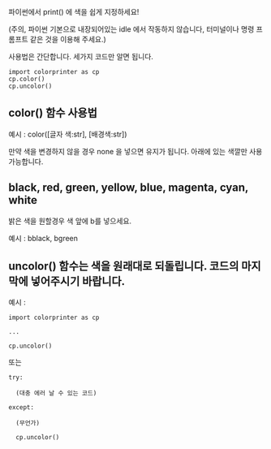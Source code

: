 파이썬에서 print() 에 색을 쉽게 지정하세요!

(주의, 파이썬 기본으로 내장되어있는 idle 에서 작동하지 않습니다, 터미널이나 명령 프롬프트 같은 것을 이용해 주세요.)

사용법은 간단합니다. 세가지 코드만 알면 됩니다.
```
import colorprinter as cp
cp.color()
cp.uncolor()
```
## color() 함수 사용법
예시 : color([글자 색:str], [배경색:str])

만약 색을 변경하지 않을 경우 none 을 넣으면 유지가 됩니다.
아래에 있는 색깔만 사용 가능합니다.
## black, red, green, yellow, blue, magenta, cyan, white
밝은 색을 원할경우 색 앞에 b를 넣으세요.

예시 : bblack, bgreen

## uncolor() 함수는 색을 원래대로 되돌립니다. 코드의 마지막에 넣어주시기 바랍니다.
예시 :
```
import colorprinter as cp

...

cp.uncolor()
```
또는
```
try:

  (대충 에러 날 수 있는 코드)
  
except:

  (무언가)
  
  cp.uncolor()
```
